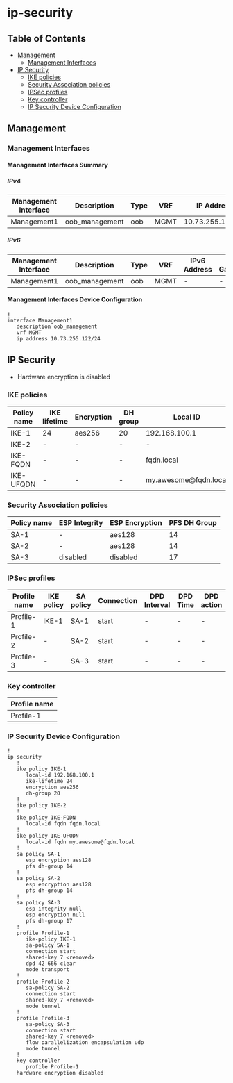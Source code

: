 # ip-security

## Table of Contents

- [Management](#management)
  - [Management Interfaces](#management-interfaces)
- [IP Security](#ip-security)
  - [IKE policies](#ike-policies)
  - [Security Association policies](#security-association-policies)
  - [IPSec profiles](#ipsec-profiles)
  - [Key controller](#key-controller)
  - [IP Security Device Configuration](#ip-security-device-configuration)

## Management

### Management Interfaces

#### Management Interfaces Summary

##### IPv4

| Management Interface | Description | Type | VRF | IP Address | Gateway |
| -------------------- | ----------- | ---- | --- | ---------- | ------- |
| Management1 | oob_management | oob | MGMT | 10.73.255.122/24 | 10.73.255.2 |

##### IPv6

| Management Interface | Description | Type | VRF | IPv6 Address | IPv6 Gateway |
| -------------------- | ----------- | ---- | --- | ------------ | ------------ |
| Management1 | oob_management | oob | MGMT | - | - |

#### Management Interfaces Device Configuration

```eos
!
interface Management1
   description oob_management
   vrf MGMT
   ip address 10.73.255.122/24
```

## IP Security

- Hardware encryption is disabled

### IKE policies

| Policy name | IKE lifetime | Encryption | DH group | Local ID |
| ----------- | ------------ | ---------- | -------- | -------- |
| IKE-1 | 24 | aes256 | 20 | 192.168.100.1 |
| IKE-2 | - | - | - | - |
| IKE-FQDN | - | - | - | fqdn.local |
| IKE-UFQDN | - | - | - | my.awesome@fqdn.local |

### Security Association policies

| Policy name | ESP Integrity | ESP Encryption | PFS DH Group |
| ----------- | ------------- | -------------- | ------------ |
| SA-1 | - | aes128 | 14 |
| SA-2 | - | aes128 | 14 |
| SA-3 | disabled | disabled | 17 |

### IPSec profiles

| Profile name | IKE policy | SA policy | Connection | DPD Interval | DPD Time | DPD action | Mode | Flow Parallelization |
| ------------ | ---------- | ----------| ---------- | ------------ | -------- | ---------- | ---- | -------------------- |
| Profile-1 | IKE-1 | SA-1 | start | - | - | - | transport | - |
| Profile-2 | - | SA-2 | start | - | - | - | tunnel | False |
| Profile-3 | - | SA-3 | start | - | - | - | tunnel | True |

### Key controller

| Profile name |
| ------------ |
| Profile-1 |

### IP Security Device Configuration

```eos
!
ip security
   !
   ike policy IKE-1
      local-id 192.168.100.1
      ike-lifetime 24
      encryption aes256
      dh-group 20
   !
   ike policy IKE-2
   !
   ike policy IKE-FQDN
      local-id fqdn fqdn.local
   !
   ike policy IKE-UFQDN
      local-id fqdn my.awesome@fqdn.local
   !
   sa policy SA-1
      esp encryption aes128
      pfs dh-group 14
   !
   sa policy SA-2
      esp encryption aes128
      pfs dh-group 14
   !
   sa policy SA-3
      esp integrity null
      esp encryption null
      pfs dh-group 17
   !
   profile Profile-1
      ike-policy IKE-1
      sa-policy SA-1
      connection start
      shared-key 7 <removed>
      dpd 42 666 clear
      mode transport
   !
   profile Profile-2
      sa-policy SA-2
      connection start
      shared-key 7 <removed>
      mode tunnel
   !
   profile Profile-3
      sa-policy SA-3
      connection start
      shared-key 7 <removed>
      flow parallelization encapsulation udp
      mode tunnel
   !
   key controller
      profile Profile-1
   hardware encryption disabled
```
